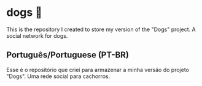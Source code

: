 # dogs 🐶

This is the repository I created to store my version of the "Dogs" project. A social network for dogs.

## Português/Portuguese (PT-BR)

Esse é o repositório que criei para armazenar a minha versão do projeto "Dogs". Uma rede social para cachorros.
